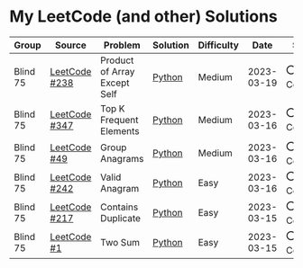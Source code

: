 # My LeetCode (and other) Solutions

| Group    | Source                                                                                                    | Problem                      | Solution                                                | Difficulty | Date       | Status      |
| -------- | --------------------------------------------------------------------------------------------------------- | ---------------------------- | ------------------------------------------------------- | ---------- | ---------- | ----------- |
| Blind 75 | [LeetCode #238](https://leetcode.com/problems/product-of-array-except-self/)                              | Product of Array Except Self | [Python](solutions/238.product-of-array-except-self.py) | Medium     | 2023-03-19 | ⭕ Complete |
| Blind 75 | [LeetCode #347](https://leetcode.com/problems/top-k-frequent-elements/)                                   | Top K Frequent Elements      | [Python](solutions/347.top-k-frequent-elements.py)      | Medium     | 2023-03-16 | ⭕ Complete |
| Blind 75 | [LeetCode #49](https://leetcode.com/problems/group-anagrams/)                                             | Group Anagrams               | [Python](solutions/49.group-anagrams.py)                | Medium     | 2023-03-16 | ⭕ Complete |
| Blind 75 | [LeetCode #242](https://leetcode.com/problems/valid-anagram/https://leetcode.com/problems/valid-anagram/) | Valid Anagram                | [Python](solutions/242.valid-anagram.py)                | Easy       | 2023-03-16 | ⭕ Complete |
| Blind 75 | [LeetCode #217](https://leetcode.com/problems/contains-duplicate/)                                        | Contains Duplicate           | [Python](solutions/217.contains-duplicate.py)           | Easy       | 2023-03-15 | ⭕ Complete |
| Blind 75 | [LeetCode #1](https://leetcode.com/problems/two-sum/)                                                     | Two Sum                      | [Python](solutions/1.two-sum.py)                        | Easy       | 2023-03-15 | ⭕ Complete |
